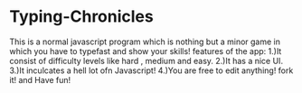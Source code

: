 # Typing-Chronicles
This is a normal javascript program which is nothing but a minor game in which you have to typefast and show your skills!
features of the app:
1.)It consist of difficulty levels like hard , medium and easy.
2.)It has a nice UI.
3.)It inculcates  a hell lot ofn Javascript!
4.)You are free to edit anything!
fork it!   and Have fun!
